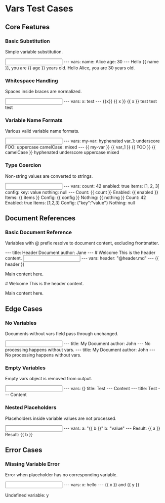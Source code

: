 # Vars Test Cases

## Core Features

### Basic Substitution

Simple variable substitution.

<input>
---
vars:
  name: Alice
  age: 30
---
Hello {{ name }}, you are {{ age }} years old.
</input>

<output>
Hello Alice, you are 30 years old.
</output>

### Whitespace Handling

Spaces inside braces are normalized.

<input>
---
vars:
  x: test
---
{{x}} {{ x }} {{  x  }}
</input>

<output>
test test test
</output>

### Variable Name Formats

Various valid variable name formats.

<input>
---
vars:
  my-var: hyphenated
  var_1: underscore
  FOO: uppercase
  camelCase: mixed
---
{{ my-var }} {{ var_1 }} {{ FOO }} {{ camelCase }}
</input>

<output>
hyphenated underscore uppercase mixed
</output>

### Type Coercion

Non-string values are converted to strings.

<input>
---
vars:
  count: 42
  enabled: true
  items: [1, 2, 3]
  config:
    key: value
  nothing: null
---
Count: {{ count }}
Enabled: {{ enabled }}
Items: {{ items }}
Config: {{ config }}
Nothing: {{ nothing }}
</input>

<output>
Count: 42
Enabled: true
Items: [1,2,3]
Config: {"key":"value"}
Nothing: null
</output>

## Document References

### Basic Document Reference

Variables with @ prefix resolve to document content, excluding frontmatter.

<file name="header.md">
---
title: Header Document
author: Jane
---
# Welcome
This is the header content.
</file>

<input>
---
vars:
  header: "@header.md"
---
{{ header }}

Main content here.
</input>

<output>
# Welcome
This is the header content.

Main content here.
</output>

## Edge Cases

### No Variables

Documents without vars field pass through unchanged.

<input>
---
title: My Document
author: John
---
No processing happens without vars.
</input>

<output>
---
title: My Document
author: John
---
No processing happens without vars.
</output>

### Empty Variables

Empty vars object is removed from output.

<input>
---
vars: {}
title: Test
---
Content
</input>

<output>
---
title: Test
---
Content
</output>

### Nested Placeholders

Placeholders inside variable values are not processed.

<input>
---
vars:
  a: "{{ b }}"
  b: "value"
---
Result: {{ a }}
</input>

<output>
Result: {{ b }}
</output>

## Error Cases

### Missing Variable Error

Error when placeholder has no corresponding variable.

<input>
---
vars:
  x: hello
---
{{ x }} and {{ y }}
</input>

<error>Undefined variable: y</error>